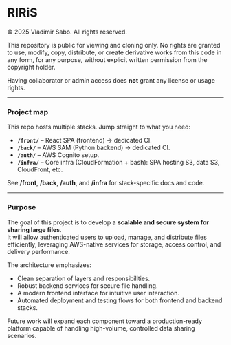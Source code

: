 # RIRiS

© 2025 Vladimir Sabo. All rights reserved.

This repository is public for viewing and cloning only.
No rights are granted to use, modify, copy, distribute, or create derivative works
from this code in any form, for any purpose, without explicit written permission
from the copyright holder.

Having collaborator or admin access does **not** grant any license or usage rights.

---

### Project map

This repo hosts multiple stacks. Jump straight to what you need:

- **`/front/`** – React SPA (frontend) → dedicated CI.
- **`/back/`** – AWS SAM (Python backend) → dedicated CI.
- **`/auth/`** – AWS Cognito setup.
- **`/infra/`** – Core infra (CloudFormation + bash): SPA hosting S3, data S3, CloudFront, etc.

See **/front**, **/back**, **/auth**, and **/infra** for stack-specific docs and code.


---

### Purpose


The goal of this project is to develop a **scalable and secure system for sharing large files**.  
It will allow authenticated users to upload, manage, and distribute files efficiently, leveraging AWS-native services for storage, access control, and delivery performance.  

The architecture emphasizes:
- Clean separation of layers and responsibilities.
- Robust backend services for secure file handling.
- A modern frontend interface for intuitive user interaction.
- Automated deployment and testing flows for both frontend and backend stacks.

Future work will expand each component toward a production-ready platform capable of handling high-volume, controlled data sharing scenarios.

